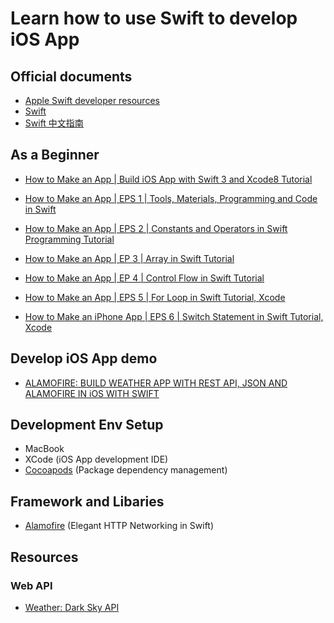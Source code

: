 # Learn how to use Swift to develop iOS App

## Official documents

* [Apple Swift developer resources](https://developer.apple.com/swift/resources/)
* [Swift](https://swift.org/)
* [Swift 中文指南](http://www.swiftguide.cn/)

## As a Beginner

* [How to Make an App | Build iOS App with Swift 3 and Xcode8 Tutorial](https://www.youtube.com/watch?v=S57HUfw9mhM)

* [How to Make an App | EPS 1 | Tools, Materials, Programming and Code in Swift](https://www.youtube.com/watch?v=UN6TVdFJVzU&t=336s)
* [How to Make an App | EPS 2 | Constants and Operators in Swift Programming Tutorial](https://www.youtube.com/watch?v=KBWCxMCqtwU)
* [How to Make an App | EP 3 | Array in Swift Tutorial](https://www.youtube.com/watch?v=IsF_lCzefMc)
* [How to Make an App | EP 4 | Control Flow in Swift Tutorial](https://www.youtube.com/watch?v=Ui2W444aff8)
* [How to Make an App | EPS 5 | For Loop in Swift Tutorial, Xcode](https://www.youtube.com/watch?v=jWaMACvrAlA)
* [How to Make an iPhone App | EPS 6 | Switch Statement in Swift Tutorial, Xcode](https://www.youtube.com/watch?v=Lizss6VvdDc)

## Develop iOS App demo

* [ALAMOFIRE: BUILD WEATHER APP WITH REST API, JSON AND ALAMOFIRE IN iOS WITH SWIFT](https://www.youtube.com/watch?v=sd7d4eoM54U)

## Development Env Setup

* MacBook
* XCode (iOS App development IDE)
* [Cocoapods](https://cocoapods.org/) (Package dependency management)


## Framework and Libaries

* [Alamofire](https://github.com/Alamofire/Alamofire) (Elegant HTTP Networking in Swift)

## Resources

### Web API

* [Weather: Dark Sky API](https://darksky.net/dev)
